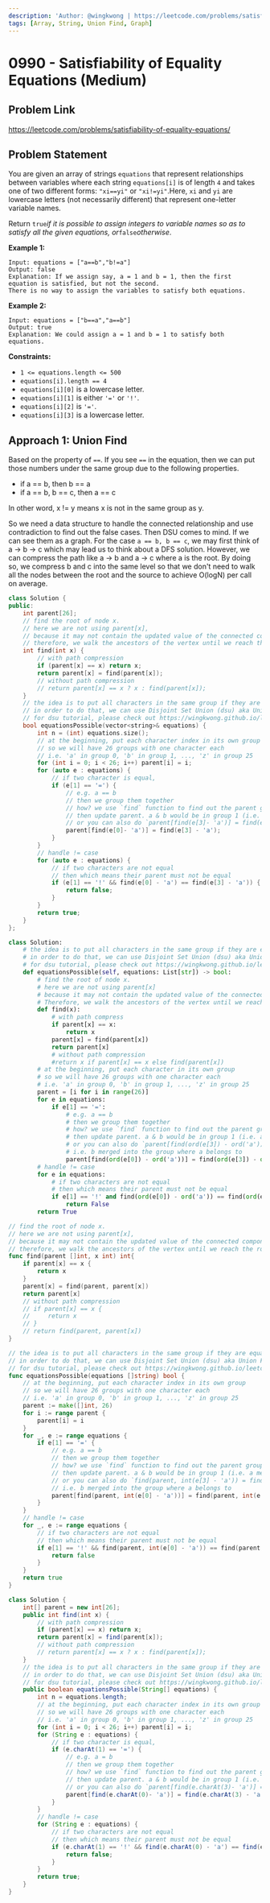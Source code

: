 ```yaml
---
description: 'Author: @wingkwong | https://leetcode.com/problems/satisfiability-of-equality-equations/'
tags: [Array, String, Union Find, Graph]
---
```


# 0990 - Satisfiability of Equality Equations (Medium) 

## Problem Link

https://leetcode.com/problems/satisfiability-of-equality-equations/

## Problem Statement

You are given an array of strings `equations` that represent relationships between variables where each string `equations[i]` is of length `4` and takes one of two different forms: `"xi==yi"` or `"xi!=yi"`.Here, `xi` and `yi` are lowercase letters (not necessarily different) that represent one-letter variable names.

Return `true`*if it is possible to assign integers to variable names so as to satisfy all the given equations, or*`false`*otherwise*.

**Example 1:**

```
Input: equations = ["a==b","b!=a"]
Output: false
Explanation: If we assign say, a = 1 and b = 1, then the first equation is satisfied, but not the second.
There is no way to assign the variables to satisfy both equations.
```

**Example 2:**

```
Input: equations = ["b==a","a==b"]
Output: true
Explanation: We could assign a = 1 and b = 1 to satisfy both equations.
```

**Constraints:**

- `1 <= equations.length <= 500`
- `equations[i].length == 4`
- `equations[i][0]` is a lowercase letter.
- `equations[i][1]` is either `'='` or `'!'`.
- `equations[i][2]` is `'='`.
- `equations[i][3]` is a lowercase letter.

## Approach 1: Union Find

Based on the property of `==`. If you see `==` in the equation, then we can put those numbers under the same group due to the following properties.

- if a == b, then b == a
- if a == b, b == c, then a == c

In other word, x != y means x is not in the same group as y.

So we need a data structure to handle the connected relationship and use contradiction to find out the false cases. Then DSU comes to mind. If we can see them as a graph. For the case `a == b, b == c`, we may first think of a -> b -> c which may lead us to think about a DFS solution. However, we can compress the path like a -> b and a -> c where a is the root. By doing so, we compress b and c into the same level so that we don't need to walk all the nodes between the root and the source to achieve O(logN) per call on average. 

<Tabs>
<TabItem value="cpp" label="C++">
<SolutionAuthor name="@wingkwong"/>

```cpp
class Solution {
public:
    int parent[26];
    // find the root of node x. 
    // here we are not using parent[x],
    // because it may not contain the updated value of the connected component that x belongs to. 
    // therefore, we walk the ancestors of the vertex until we reach the root.
    int find(int x) {
        // with path compression
        if (parent[x] == x) return x;
        return parent[x] = find(parent[x]);
        // without path compression
        // return parent[x] == x ? x : find(parent[x]);
    }
    // the idea is to put all characters in the same group if they are equal
    // in order to do that, we can use Disjoint Set Union (dsu) aka Union Find
    // for dsu tutorial, please check out https://wingkwong.github.io/leetcode-the-hard-way/tutorials/graph-theory/disjoint-set-union
    bool equationsPossible(vector<string>& equations) {
        int n = (int) equations.size();
        // at the beginning, put each character index in its own group
        // so we will have 26 groups with one character each
        // i.e. 'a' in group 0, 'b' in group 1, ..., 'z' in group 25
        for (int i = 0; i < 26; i++) parent[i] = i;
        for (auto e : equations) {
            // if two character is equal, 
            if (e[1] == '=') {
                // e.g. a == b
                // then we group them together
                // how? we use `find` function to find out the parent group of the target character index
                // then update parent. a & b would be in group 1 (i.e. a merged into the group where b belongs to)
                // or you can also do `parent[find(e[3]- 'a')] = find(e[0] - 'a');` (i.e. b merged into the group where a belongs to)
                parent[find(e[0]- 'a')] = find(e[3] - 'a');
            }
        }
        // handle != case
        for (auto e : equations) {
            // if two characters are not equal
            // then which means their parent must not be equal
            if (e[1] == '!' && find(e[0] - 'a') == find(e[3] - 'a')) {
                return false;
            }
        }
        return true;
    }
};
```

</TabItem>

<TabItem value="py" label="Python">
<SolutionAuthor name="@wingkwong"/>

```py
class Solution:
    # the idea is to put all characters in the same group if they are equal
    # in order to do that, we can use Disjoint Set Union (dsu) aka Union Find
    # for dsu tutorial, please check out https://wingkwong.github.io/leetcode-the-hard-way/tutorials/graph-theory/disjoint-set-union
    def equationsPossible(self, equations: List[str]) -> bool:
        # find the root of node x. 
        # here we are not using parent[x] 
        # because it may not contain the updated value of the connected component that x belongs to. 
        # Therefore, we walk the ancestors of the vertex until we reach the root.
        def find(x):
            # with path compress
            if parent[x] == x:
                return x
            parent[x] = find(parent[x])
            return parent[x]
            # without path compression
            #return x if parent[x] == x else find(parent[x])
        # at the beginning, put each character in its own group
        # so we will have 26 groups with one character each
        # i.e. 'a' in group 0, 'b' in group 1, ..., 'z' in group 25
        parent = [i for i in range(26)]
        for e in equations:
            if e[1] == '=':
                # e.g. a == b
                # then we group them together
                # how? we use `find` function to find out the parent group of the target character index
                # then update parent. a & b would be in group 1 (i.e. a merged into the group where b belongs to)
                # or you can also do `parent[find(ord(e[3]) - ord('a'))] = find(ord(e[0]) - ord('a'))`
                # i.e. b merged into the group where a belongs to
                parent[find(ord(e[0]) - ord('a'))] = find(ord(e[3]) - ord('a'))
        # handle != case
        for e in equations:
            # if two characters are not equal
            # then which means their parent must not be equal
            if e[1] == '!' and find(ord(e[0]) - ord('a')) == find(ord(e[3]) - ord('a')):
                return False
        return True
```

</TabItem>

<TabItem value="go" label="Go">
<SolutionAuthor name="@wingkwong"/>

```go
// find the root of node x. 
// here we are not using parent[x],
// because it may not contain the updated value of the connected component that x belongs to. 
// therefore, we walk the ancestors of the vertex until we reach the root.
func find(parent []int, x int) int{
    if parent[x] == x {
        return x
    }
    parent[x] = find(parent, parent[x])
    return parent[x]
    // without path compression
    // if parent[x] == x {
    //     return x
    // }
    // return find(parent, parent[x])
}

// the idea is to put all characters in the same group if they are equal
// in order to do that, we can use Disjoint Set Union (dsu) aka Union Find
// for dsu tutorial, please check out https://wingkwong.github.io/leetcode-the-hard-way/tutorials/graph-theory/disjoint-set-union
func equationsPossible(equations []string) bool {
    // at the beginning, put each character index in its own group
    // so we will have 26 groups with one character each
    // i.e. 'a' in group 0, 'b' in group 1, ..., 'z' in group 25
    parent := make([]int, 26)
    for i := range parent {
        parent[i] = i
    }
    for _, e := range equations {
        if e[1] == '=' {
            // e.g. a == b
            // then we group them together
            // how? we use `find` function to find out the parent group of the target character index
            // then update parent. a & b would be in group 1 (i.e. a merged into the group where b belongs to)
            // or you can also do `find(parent, int(e[3] - 'a')) = find(parent, int(e[0] - 'a'))` 
            // i.e. b merged into the group where a belongs to
            parent[find(parent, int(e[0] - 'a'))] = find(parent, int(e[3] - 'a'))
        }
    }
    // handle != case
    for _, e := range equations {
        // if two characters are not equal
        // then which means their parent must not be equal
        if e[1] == '!' && find(parent, int(e[0] - 'a')) == find(parent, int(e[3] - 'a')) {
            return false   
        }
    } 
    return true
}
```

</TabItem>

<TabItem value="java" label="Java">
<SolutionAuthor name="@wingkwong"/>

```java
class Solution {
    int[] parent = new int[26];
    public int find(int x) {
        // with path compression
        if (parent[x] == x) return x;
        return parent[x] = find(parent[x]);
        // without path compression
        // return parent[x] == x ? x : find(parent[x]);
    }
    // the idea is to put all characters in the same group if they are equal
    // in order to do that, we can use Disjoint Set Union (dsu) aka Union Find
    // for dsu tutorial, please check out https://wingkwong.github.io/leetcode-the-hard-way/tutorials/graph-theory/disjoint-set-union
    public boolean equationsPossible(String[] equations) {
        int n = equations.length;
        // at the beginning, put each character index in its own group
        // so we will have 26 groups with one character each
        // i.e. 'a' in group 0, 'b' in group 1, ..., 'z' in group 25
        for (int i = 0; i < 26; i++) parent[i] = i;
        for (String e : equations) {
            // if two character is equal, 
            if (e.charAt(1) == '=') {
                // e.g. a = b
                // then we group them together
                // how? we use `find` function to find out the parent group of the target character index
                // then update parent. a & b would be in group 1 (i.e. a merged into the group where b belongs to)
                // or you can also do `parent[find(e.charAt(3)- 'a')] = find(e.charAt(0) - 'a');` (i.e. b merged into the group where a belongs to)
                parent[find(e.charAt(0)- 'a')] = find(e.charAt(3) - 'a');
            }
        }
        // handle != case
        for (String e : equations) {
            // if two characters are not equal
            // then which means their parent must not be equal
            if (e.charAt(1) == '!' && find(e.charAt(0) - 'a') == find(e.charAt(3) - 'a')) {
                return false;
            }
        }
        return true;
    }
}
```

</TabItem>
</Tabs>